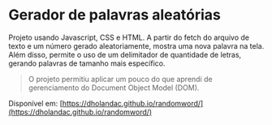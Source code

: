 # Gerador de palavras aleatórias

Projeto usando Javascript, CSS e HTML. A partir do fetch do arquivo de texto e um número gerado aleatoriamente, mostra uma nova palavra na tela. Além disso, permite o uso de um delimitador de quantidade de letras, gerando palavras de tamanho mais específico.

> O projeto permitiu aplicar um pouco do que aprendi de gerenciamento do
> Document Object Model (DOM).

Disponível em: [https://dholandac.github.io/randomword/](https://dholandac.github.io/randomword/)
